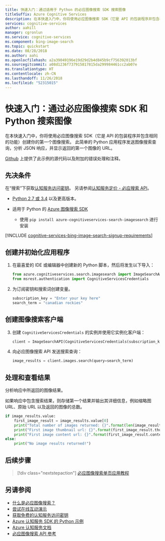 ```yaml
---
title: 快速入门：通过适用于 Python 的必应图像搜索 SDK 搜索图像
titleSuffix: Azure Cognitive Services
description: 在本快速入门中，你将使用必应图像搜索 SDK（它是 API 的包装程序并包含相同的功能）创建你的第一个图像搜索。 此简单的 Python 应用程序发送图像搜索查询，分析 JSON 响应，并显示返回的第一个图像的 URL。
services: cognitive-services
author: aahill
manager: cgronlun
ms.service: cognitive-services
ms.component: bing-image-search
ms.topic: quickstart
ms.date: 08/28/2018
ms.author: aahi
ms.openlocfilehash: a2a39049196e19d29d2b4d845b9cf756392013bf
ms.sourcegitcommit: a08d1236f737915817815da299984461cc2ab07e
ms.translationtype: HT
ms.contentlocale: zh-CN
ms.lasthandoff: 11/26/2018
ms.locfileid: "52315015"
---
```

# <a name="quickstart-search-for-images-with-the-bing-image-search-sdk-and-python"></a>快速入门：通过必应图像搜索 SDK 和 Python 搜索图像

在本快速入门中，你将使用必应图像搜索 SDK（它是 API 的包装程序并包含相同的功能）创建你的第一个图像搜索。 此简单的 Python 应用程序发送图像搜索查询，分析 JSON 响应，并显示返回的第一个图像的 URL。

[Github](https://github.com/Azure-Samples/cognitive-services-python-sdk-samples/blob/master/samples/search/image-search-quickstart.py) 上提供了此示例的源代码以及附加的错误处理和注释。

## <a name="prerequisites"></a>先决条件
在“搜索”下获取[认知服务访问密钥](https://azure.microsoft.com/try/cognitive-services/)。  另请参阅[认知服务定价 - 必应搜索 API](https://azure.microsoft.com/pricing/details/cognitive-services/search-api/)。

* [Python 2.7 或 3.4](https://www.python.org/) 以及更高版本。

* 适用于 Python 的 [Azure 图像搜索 SDK](https://pypi.org/project/azure-cognitiveservices-search-imagesearch/)
    * 使用 `pip install azure-cognitiveservices-search-imagesearch` 进行安装

[!INCLUDE [cognitive-services-bing-image-search-signup-requirements](../../../includes/cognitive-services-bing-image-search-signup-requirements.md)]

## <a name="create-and-initialize-the-application"></a>创建并初始化应用程序

1. 在最喜爱的 IDE 或编辑器中创建新的 Python 脚本，然后将发生以下导入：

    ```python
    from azure.cognitiveservices.search.imagesearch import ImageSearchAPI
    from msrest.authentication import CognitiveServicesCredentials
    ```

2. 为订阅密钥和搜索词创建变量。

    ```python
    subscription_key = "Enter your key here"
    search_term = "canadian rockies"
    ```

## <a name="create-the-image-search-client"></a>创建图像搜索客户端

3. 创建 `CognitiveServicesCredentials` 的实例并使用它实例化客户端：

    ```python
    client = ImageSearchAPI(CognitiveServicesCredentials(subscription_key))
    ```
4. 向必应图像搜索 API 发送搜索查询：
    ```python
    image_results = client.images.search(query=search_term)
    ```
## <a name="process-and-view-the-results"></a>处理和查看结果

分析响应中所返回的图像结果。


如果响应中包含搜索结果，则存储第一个结果并输出其详细信息，例如缩略图 URL、原始 URL 以及返回的图像的总数。  

```python
if image_results.value:
    first_image_result = image_results.value[0]
    print("Total number of images returned: {}".format(len(image_results.value)))
    print("First image thumbnail url: {}".format(first_image_result.thumbnail_url))
    print("First image content url: {}".format(first_image_result.content_url))
else:
    print("No image results returned!")
```

## <a name="next-steps"></a>后续步骤

> [!div class="nextstepaction"]
> [必应图像搜索单页应用教程](https://docs.microsoft.com/azure/cognitive-services/bing-image-search/tutorial-bing-image-search-single-page-app)

## <a name="see-also"></a>另请参阅

* [什么是必应图像搜索？](https://docs.microsoft.com/azure/cognitive-services/bing-image-search/overview)  
* [尝试在线互动演示](https://azure.microsoft.com/services/cognitive-services/bing-image-search-api/)  
* [获取免费的认知服务访问密钥](https://azure.microsoft.com/try/cognitive-services/?api=bing-image-search-api)
* [Azure 认知服务 SDK 的 Python 示例](https://github.com/Azure-Samples/cognitive-services-python-sdk-samples)  
* [Azure 认知服务文档](https://docs.microsoft.com/azure/cognitive-services)
* [必应图像搜索 API 参考](https://docs.microsoft.com/rest/api/cognitiveservices/bing-images-api-v7-reference)
